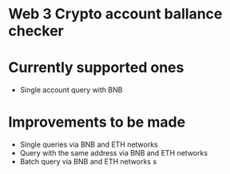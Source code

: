 # Web 3 Crypto account ballance checker

# Currently supported ones
- Single account query with BNB

# Improvements to be made
- Single queries via BNB and ETH networks
- Query with the same address via BNB and ETH networks
- Batch query via BNB and ETH networks
s